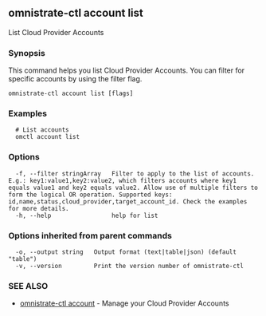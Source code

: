 ## omnistrate-ctl account list

List Cloud Provider Accounts

### Synopsis

This command helps you list Cloud Provider Accounts.
You can filter for specific accounts by using the filter flag.

```
omnistrate-ctl account list [flags]
```

### Examples

```
  # List accounts
  omctl account list
```

### Options

```
  -f, --filter stringArray   Filter to apply to the list of accounts. E.g.: key1:value1,key2:value2, which filters accounts where key1 equals value1 and key2 equals value2. Allow use of multiple filters to form the logical OR operation. Supported keys: id,name,status,cloud_provider,target_account_id. Check the examples for more details.
  -h, --help                 help for list
```

### Options inherited from parent commands

```
  -o, --output string   Output format (text|table|json) (default "table")
  -v, --version         Print the version number of omnistrate-ctl
```

### SEE ALSO

* [omnistrate-ctl account](omnistrate-ctl_account.md)	 - Manage your Cloud Provider Accounts

